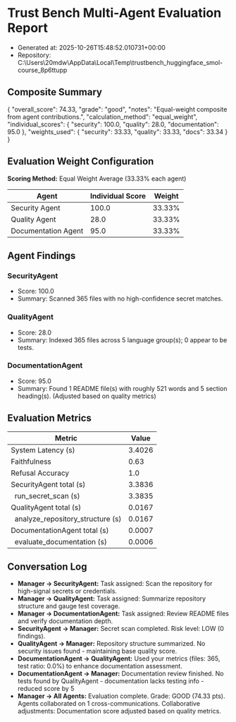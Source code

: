 # Trust Bench Multi-Agent Evaluation Report
- Generated at: 2025-10-26T15:48:52.010731+00:00
- Repository: C:\Users\20mdw\AppData\Local\Temp\trustbench_huggingface_smol-course_8p6ttupp

## Composite Summary
{
  "overall_score": 74.33,
  "grade": "good",
  "notes": "Equal-weight composite from agent contributions.",
  "calculation_method": "equal_weight",
  "individual_scores": {
    "security": 100.0,
    "quality": 28.0,
    "documentation": 95.0
  },
  "weights_used": {
    "security": 33.33,
    "quality": 33.33,
    "docs": 33.34
  }
}

## Evaluation Weight Configuration
**Scoring Method:** Equal Weight Average (33.33% each agent)

| Agent | Individual Score | Weight |
| --- | --- | --- |
| Security Agent | 100.0 | 33.33% |
| Quality Agent | 28.0 | 33.33% |
| Documentation Agent | 95.0 | 33.33% |

## Agent Findings
### SecurityAgent
- Score: 100.0
- Summary: Scanned 365 files with no high-confidence secret matches.

### QualityAgent
- Score: 28.0
- Summary: Indexed 365 files across 5 language group(s); 0 appear to be tests.

### DocumentationAgent
- Score: 95.0
- Summary: Found 1 README file(s) with roughly 521 words and 5 section heading(s). (Adjusted based on quality metrics)


## Evaluation Metrics
| Metric | Value |
| --- | --- |
| System Latency (s) | 3.4026 |
| Faithfulness | 0.63 |
| Refusal Accuracy | 1.0 |
| SecurityAgent total (s) | 3.3836 |
| &nbsp;&nbsp;run_secret_scan (s) | 3.3835 |
| QualityAgent total (s) | 0.0167 |
| &nbsp;&nbsp;analyze_repository_structure (s) | 0.0167 |
| DocumentationAgent total (s) | 0.0007 |
| &nbsp;&nbsp;evaluate_documentation (s) | 0.0006 |

## Conversation Log
- **Manager -> SecurityAgent:** Task assigned: Scan the repository for high-signal secrets or credentials.
- **Manager -> QualityAgent:** Task assigned: Summarize repository structure and gauge test coverage.
- **Manager -> DocumentationAgent:** Task assigned: Review README files and verify documentation depth.
- **SecurityAgent -> Manager:** Secret scan completed. Risk level: LOW (0 findings).
- **QualityAgent -> Manager:** Repository structure summarized. No security issues found - maintaining base quality score.
- **DocumentationAgent -> QualityAgent:** Used your metrics (files: 365, test ratio: 0.0%) to enhance documentation assessment.
- **DocumentationAgent -> Manager:** Documentation review finished. No tests found by QualityAgent - documentation lacks testing info - reduced score by 5
- **Manager -> All Agents:** Evaluation complete. Grade: GOOD (74.33 pts). Agents collaborated on 1 cross-communications. Collaborative adjustments: Documentation score adjusted based on quality metrics.